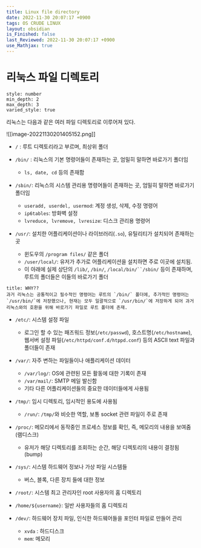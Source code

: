 ```yaml
---
title: Linux file directory
date: 2022-11-30 20:07:17 +0900
tags: OS CRUDE LINUX
layout: obsidian
is_Finished: false
last_Reviewed: 2022-11-30 20:07:17 +0900
use_Mathjax: true
---
```

# 리눅스 파일 디렉토리

```toc
style: number
min_depth: 2
max_depth: 3
varied_style: true
```
리눅스는 다음과 같은 여러 파일 디렉토리로 이루어져 있다.

![[image-20221130201405152.png]]

- `/` : 루트 디렉토리라고 부르며, 최상위 폴더

- `/bin/` : 리눅스의 기본 명령어들이 존재하는 곳, 엄밀히 말하면 바로가기 폴더임
	- `ls, date, cd` 등의 존재함

- `/sbin/`: 리눅스의 시스템 관리용 명령어들이 존재하는 곳, 엄밀히 말하면 바로가기 폴더임
	- `useradd, userdel, usermod`: 계정 생성, 삭제, 수정 명령어
	- `ip6tables`: 방화벽 설정
	- `lvreduce, lvremove, lvresize`: 디스크 관리용 명령어

- `/usr/`: 설치한 어플리케이션이나 라이브러리(`.so`), 유틸리티가 설치되어 존재하는 곳
	- 윈도우의 `/program files/` 같은 폴더
	- `/user/local/`: 유저가 추가로 어플리케이션을 설치하면 주로 이곳에 설치됨.
	- 이 아래에 실제 상단의 `/lib/`, `/bin/`,  `/local/bin/``/sbin/` 등이 존재하며, 루트의 폴더들은 이들의 바로가기 폴더
```ad-seealso
title: WHY??
과거 리눅스는 공통적이고 필수적인 명령어는 루트의 `/bin/` 폴더에, 추가적인 명령어는 `/usr/bin/`에 저장했으나, 현재는 모두 일괄적으로 `/usr/bin/`에 저장하게 되어 과거 리눅스와의 호환을 위해 바로가기 파일로 루트 폴더에 존재.
```

- `/etc/`:  시스템 설정 파일
	- 로그인 할 수 있는 패즈워드 정보(`/etc/passwd`), 호스트명(`/etc/hostname`), 웹서버 설정 파일(`/etc/httpd/conf.d/htppd.conf`) 등의 ASCII text 파일과 폴더들이 존재

- `/var/`: 자주 변하는 파일들이나 애플리케이션 데이터
	- `/var/log/`: OS에 관련된 모든 활동에 대한 기록이 존재
	- `/var/mail/`: SMTP 메일 발신함
	- 기타 다른 어플리케이션들의 중요한 데이터들에게 사용됨

- `/tmp/`: 임시 디렉토리, 임시적인 용도에 사용됨
	- `/run/`: `/tmp/`와 비슷한 역할, 보통 socket 관련 파일이 주로 존재

- `/proc/`: 메모리에서 동작중인 프로세스 정보를 확인, 즉, 메모리의 내용을 보여줌 (램디스크)
	- 유저가 해당 디렉토리를 조회하는 순간, 해당 디렉토리의 내용이 결정됨(bump)

- `/sys/`: 시스템 하드웨어 정보나 가상 파일 시스템들
	- 버스, 블록, 다른 장치 들에 대한 정보

- `/root/`: 시스템 최고 관리자인 root 사용자의 홈 디렉토리

- `/home/${username}`: 일반 사용자들의 홈 디렉토리

- `/dev/`: 하드웨어 장치 파일, 인식한 하드웨어들을 포인터 파일로 만들어 관리
	- `xvda` : 하드디스크
	- `mem`: 메모리